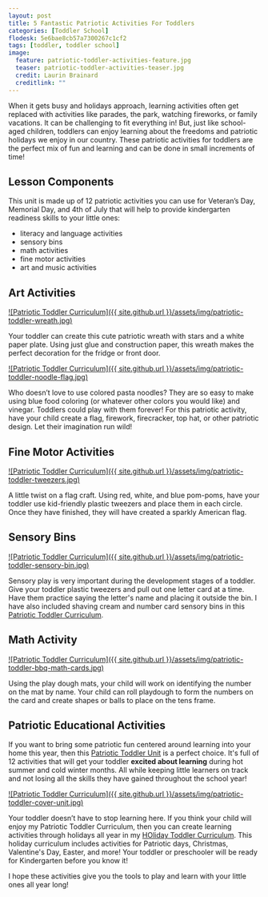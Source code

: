 ```yaml
---
layout: post
title: 5 Fantastic Patriotic Activities For Toddlers
categories: [Toddler School]
flodesk: 5e6bae8cb57a7300267c1cf2
tags: [toddler, toddler school]
image:
  feature: patriotic-toddler-activities-feature.jpg
  teaser: patriotic-toddler-activities-teaser.jpg
  credit: Laurin Brainard
  creditlink: ""
---
```

When it gets busy and holidays approach, learning activities often get replaced with activities like parades, the park, watching fireworks, or family vacations. It can be challenging to fit everything in! But, just like school-aged children, toddlers can enjoy learning about the freedoms and patriotic holidays we enjoy in our country. These patriotic activities for toddlers are the perfect mix of fun and learning and can be done in small increments of time!

## Lesson Components 
This unit is made up of 12 patriotic activities you can use for Veteran’s Day, Memorial Day, and 4th of July that will help to provide kindergarten readiness skills to your little ones:
- literacy and language activities
- sensory bins 
- math activities
- fine motor activities
- art and music activities

## Art Activities 

[![Patriotic Toddler Curriculum]({{ site.github.url }}/assets/img/patriotic-toddler-wreath.jpg)](https://www.teacherspayteachers.com/Product/50-off-48-Hrs-Patriotic-Toddler-Lesson-Plans-4th-of-July-Crafts-Activities-8239797?utm_source=PB%20Blog&utm_campaign=Patriotic%20Toddler%20Post)

Your toddler can create this cute patriotic wreath with stars and a white paper plate. Using just glue and construction paper, this wreath makes the perfect decoration for the fridge or front door. 

[![Patriotic Toddler Curriculum]({{ site.github.url }}/assets/img/patriotic-toddler-noodle-flag.jpg)](https://www.teacherspayteachers.com/Product/50-off-48-Hrs-Patriotic-Toddler-Lesson-Plans-4th-of-July-Crafts-Activities-8239797?utm_source=PB%20Blog&utm_campaign=Patriotic%20Toddler%20Post)

Who doesn’t love to use colored pasta noodles? They are so easy to make using blue food coloring (or whatever other colors you would like) and vinegar. Toddlers could play with them forever! For this patriotic activity, have your child create a flag, firework, firecracker, top hat, or other patriotic design. Let their imagination run wild! 

## Fine Motor Activities 

[![Patriotic Toddler Curriculum]({{ site.github.url }}/assets/img/patriotic-toddler-tweezers.jpg)](https://www.teacherspayteachers.com/Product/50-off-48-Hrs-Patriotic-Toddler-Lesson-Plans-4th-of-July-Crafts-Activities-8239797?utm_source=PB%20Blog&utm_campaign=Patriotic%20Toddler%20Post)

A little twist on a flag craft. Using red, white, and blue pom-poms, have your toddler use kid-friendly plastic tweezers and place them in each circle. Once they have finished, they will have created a sparkly American flag. 

## Sensory Bins 

[![Patriotic Toddler Curriculum]({{ site.github.url }}/assets/img/patriotic-toddler-sensory-bin.jpg)](https://www.teacherspayteachers.com/Product/50-off-48-Hrs-Patriotic-Toddler-Lesson-Plans-4th-of-July-Crafts-Activities-8239797?utm_source=PB%20Blog&utm_campaign=Patriotic%20Toddler%20Post)

Sensory play is very important during the development stages of a toddler. Give your toddler plastic tweezers and pull out one letter card at a time. Have them practice saying the letter's name and placing it outside the bin. I have also included shaving cream and number card sensory bins in this [Patriotic Toddler Curriculum](https://www.teacherspayteachers.com/Product/50-off-48-Hrs-Patriotic-Toddler-Lesson-Plans-4th-of-July-Crafts-Activities-8239797?utm_source=PB%20Blog&utm_campaign=Patriotic%20Toddler%20Post).

## Math Activity 

[![Patriotic Toddler Curriculum]({{ site.github.url }}/assets/img/patriotic-toddler-bbq-math-cards.jpg)](https://www.teacherspayteachers.com/Product/50-off-48-Hrs-Patriotic-Toddler-Lesson-Plans-4th-of-July-Crafts-Activities-8239797?utm_source=PB%20Blog&utm_campaign=Patriotic%20Toddler%20Post)

Using the play dough mats, your child will work on identifying the number on the mat by name. Your child can roll playdough to form the numbers on the card and create shapes or balls to place on the tens frame. 

## Patriotic Educational Activities

If you want to bring some patriotic fun centered around learning into your home this year, then this [Patriotic Toddler Unit](https://www.teacherspayteachers.com/Product/50-off-48-Hrs-Patriotic-Toddler-Lesson-Plans-4th-of-July-Crafts-Activities-8239797?utm_source=PB%20Blog&utm_campaign=Patriotic%20Toddler%20Post) is a perfect choice. It's full of 12 activities that will get your toddler **excited about learning** during hot summer and cold winter months. All while keeping little learners on track and not losing all the skills they have gained throughout the school year! 

[![Patriotic Toddler Curriculum]({{ site.github.url }}/assets/img/patriotic-toddler-cover-unit.jpg)](https://www.teacherspayteachers.com/Product/50-off-48-Hrs-Patriotic-Toddler-Lesson-Plans-4th-of-July-Crafts-Activities-8239797?utm_source=PB%20Blog&utm_campaign=Patriotic%20Toddler%20Post)

Your toddler doesn’t have to stop learning here. If you think your child will enjoy my Patriotic Toddler Curriculum, then you can create learning activities through holidays all year in my [HOliday Toddler Curriculum](https://www.teacherspayteachers.com/Product/Holiday-Toddler-Activities-Lesson-Plans-Growing-Bundle-Preschool-Curriculum-8705555?utm_source=PB%20Blog&utm_campaign=Holiday%20Toddler%20Bundle%20Upsell). This holiday curriculum includes activities for Patriotic days, Christmas, Valentine's Day, Easter, and more! Your toddler or preschooler will be ready for Kindergarten before you know it! 

I hope these activities give you the tools to play and learn with your little ones all year long!